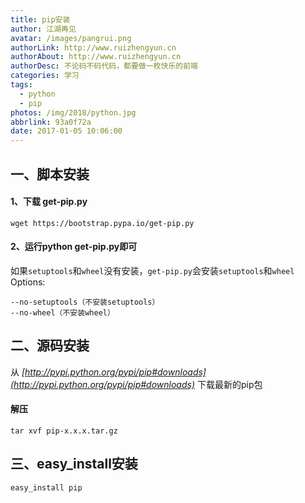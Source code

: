 ```yaml
---
title: pip安装
author: 江湖再见
avatar: /images/pangrui.png
authorLink: http://www.ruizhengyun.cn
authorAbout: http://www.ruizhengyun.cn
authorDesc: 不论码不码代码，都要做一枚快乐的前端
categories: 学习
tags:
  - python
  - pip
photos: /img/2018/python.jpg
abbrlink: 93a0f72a
date: 2017-01-05 10:06:00
---
```


## 一、脚本安装
#### 1、下载 get-pip.py
```
wget https://bootstrap.pypa.io/get-pip.py
```

#### 2、运行python get-pip.py即可
如果`setuptools`和`wheel`没有安装，`get-pip.py`会安装`setuptools`和`wheel`
Options:
```
--no-setuptools（不安装setuptools）
--no-wheel（不安装wheel）
```
<!--more-->



## 二、源码安装
从 *[http://pypi.python.org/pypi/pip#downloads](http://pypi.python.org/pypi/pip#downloads)* 下载最新的pip包

#### 解压
```
tar xvf pip-x.x.x.tar.gz
```


## 三、easy_install安装
```
easy_install pip
```